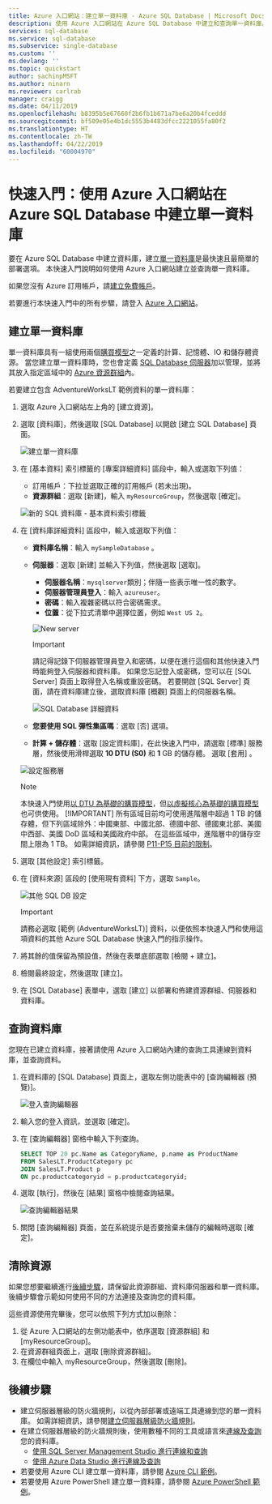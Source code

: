 ```yaml
---
title: Azure 入口網站：建立單一資料庫 - Azure SQL Database | Microsoft Docs
description: 使用 Azure 入口網站在 Azure SQL Database 中建立和查詢單一資料庫。
services: sql-database
ms.service: sql-database
ms.subservice: single-database
ms.custom: ''
ms.devlang: ''
ms.topic: quickstart
author: sachinpMSFT
ms.author: ninarn
ms.reviewer: carlrab
manager: craigg
ms.date: 04/11/2019
ms.openlocfilehash: b8395b5e67660f2b6fb1b671a7be6a20b4fceddd
ms.sourcegitcommit: bf509e05e4b1dc5553b4483dfcc2221055fa80f2
ms.translationtype: HT
ms.contentlocale: zh-TW
ms.lasthandoff: 04/22/2019
ms.locfileid: "60004970"
---
```

# <a name="quickstart-create-a-single-database-in-azure-sql-database-using-the-azure-portal"></a>快速入門：使用 Azure 入口網站在 Azure SQL Database 中建立單一資料庫

要在 Azure SQL Database 中建立資料庫，建立[單一資料庫](sql-database-single-database.md)是最快速且最簡單的部署選項。 本快速入門說明如何使用 Azure 入口網站建立並查詢單一資料庫。

如果您沒有 Azure 訂用帳戶，請[建立免費帳戶](https://azure.microsoft.com/free/)。

若要進行本快速入門中的所有步驟，請登入 [Azure 入口網站](https://portal.azure.com/)。

## <a name="create-a-single-database"></a>建立單一資料庫

單一資料庫具有一組使用兩個[購買模型](sql-database-purchase-models.md)之一定義的計算、記憶體、IO 和儲存體資源。 當您建立單一資料庫時，您也會定義 [SQL Database 伺服器](sql-database-servers.md)加以管理，並將其放入指定區域中的 [Azure 資源群組](../azure-resource-manager/resource-group-overview.md)內。

若要建立包含 AdventureWorksLT 範例資料的單一資料庫：

1. 選取 Azure 入口網站左上角的 [建立資源]。
2. 選取 [資料庫]，然後選取 [SQL Database] 以開啟 [建立 SQL Database] 頁面。 

   ![建立單一資料庫](./media/sql-database-get-started-portal/create-database-1.png)

1. 在 [基本資料] 索引標籤的 [專案詳細資料] 區段中，輸入或選取下列值：

   - 訂用帳戶：下拉並選取正確的訂用帳戶 (若未出現)。
   - **資源群組**：選取 [新建]，輸入 `myResourceGroup`，然後選取 [確定]。

   ![新的 SQL 資料庫 - 基本資料索引標籤](media/sql-database-get-started-portal/new-sql-database-basics.png)


1. 在 [資料庫詳細資料] 區段中，輸入或選取下列值： 

   - **資料庫名稱**：輸入 `mySampleDatabase` 。
   - **伺服器**：選取 [新建] 並輸入下列值，然後選取 [選取]。 
       - **伺服器名稱**：`mysqlserver`類別；伴隨一些表示唯一性的數字。 
       - **伺服器管理員登入**：輸入 `azureuser`。
       - **密碼**：輸入複雜密碼以符合密碼需求。 
       - **位置**：從下拉式清單中選擇位置，例如 `West US 2`。 

       ![New server](media/sql-database-get-started-portal/new-server.png)

        > [!IMPORTANT]
        > 請記得記錄下伺服器管理員登入和密碼，以便在進行這個和其他快速入門時能夠登入伺服器和資料庫。 如果您忘記登入或密碼，您可以在 [SQL Server] 頁面上取得登入名稱或重設密碼。 若要開啟 [SQL Server] 頁面，請在資料庫建立後，選取資料庫 [概觀] 頁面上的伺服器名稱。

      ![SQL Database 詳細資料](media/sql-database-get-started-portal/sql-db-basic-db-details.png)

   - **您要使用 SQL 彈性集區嗎**：選取 [否] 選項。 
   - **計算 + 儲存體**：選取 [設定資料庫]，在此快速入門中，請選取 [標準] 服務層，然後使用滑桿選取 **10 DTU (S0)** 和 **1** GB 的儲存體。 選取 [套用] 。 

    ![設定服務層](media/sql-database-get-started-portal/create-database-s1.png) 


      > [!NOTE]
      > 本快速入門使用[以 DTU 為基礎的購買模型](sql-database-service-tiers-dtu.md)，但[以虛擬核心為基礎的購買模型](sql-database-service-tiers-vcore.md)也可供使用。
      > [!IMPORTANT]
      > 所有區域目前均可使用進階層中超過 1 TB 的儲存體，但下列區域除外：中國東部、中國北部、德國中部、德國東北部、美國中西部、美國 DoD 區域和美國政府中部。 在這些區域中，進階層中的儲存空間上限為 1 TB。  如需詳細資訊，請參閱 [P11-P15 目前的限制](sql-database-single-database-scale.md#p11-and-p15-constraints-when-max-size-greater-than-1-tb)。  

    



1. 選取 [其他設定] 索引標籤。 
1. 在 [資料來源] 區段的 [使用現有資料] 下方，選取 `Sample`。 

   ![其他 SQL DB 設定](media/sql-database-get-started-portal/create-sql-database-additional-settings.png)

   > [!IMPORTANT]
   > 請務必選取 [範例 (AdventureWorksLT)] 資料，以便依照本快速入門和使用這項資料的其他 Azure SQL Database 快速入門的指示操作。

1. 將其餘的值保留為預設值，然後在表單底部選取 [檢閱 + 建立]。 
1. 檢閱最終設定，然後選取 [建立]。 

8. 在 [SQL Database] 表單中，選取 [建立] 以部署和佈建資源群組、伺服器和資料庫。


## <a name="query-the-database"></a>查詢資料庫

您現在已建立資料庫，接著請使用 Azure 入口網站內建的查詢工具連線到資料庫，並查詢資料。

1. 在資料庫的 [SQL Database] 頁面上，選取左側功能表中的 [查詢編輯器 (預覽)]。

   ![登入查詢編輯器](./media/sql-database-get-started-portal/query-editor-login.png)

2. 輸入您的登入資訊，並選取 [確定]。
3. 在 [查詢編輯器] 窗格中輸入下列查詢。

   ```sql
   SELECT TOP 20 pc.Name as CategoryName, p.name as ProductName
   FROM SalesLT.ProductCategory pc
   JOIN SalesLT.Product p
   ON pc.productcategoryid = p.productcategoryid;
   ```

4. 選取 [執行]，然後在 [結果] 窗格中檢閱查詢結果。

   ![查詢編輯器結果](./media/sql-database-get-started-portal/query-editor-results.png)

5. 關閉 [查詢編輯器] 頁面，並在系統提示是否要捨棄未儲存的編輯時選取 [確定]。

## <a name="clean-up-resources"></a>清除資源

如果您想要繼續進行[後續步驟](#next-steps)，請保留此資源群組、資料庫伺服器和單一資料庫。 後續步驟會示範如何使用不同的方法連接及查詢您的資料庫。

這些資源使用完畢後，您可以依照下列方式加以刪除：

1. 從 Azure 入口網站的左側功能表中，依序選取 [資源群組] 和 [myResourceGroup]。
2. 在資源群組頁面上，選取 [刪除資源群組]。
3. 在欄位中輸入 myResourceGroup，然後選取 [刪除]。

## <a name="next-steps"></a>後續步驟

- 建立伺服器層級的防火牆規則，以從內部部署或遠端工具連線到您的單一資料庫。 如需詳細資訊，請參閱[建立伺服器層級防火牆規則](sql-database-server-level-firewall-rule.md)。
- 在建立伺服器層級的防火牆規則後，使用數種不同的工具或語言來[連線及查詢](sql-database-connect-query.md)您的資料庫。
  - [使用 SQL Server Management Studio 進行連線和查詢](sql-database-connect-query-ssms.md)
  - [使用 Azure Data Studio 進行連線及查詢](https://docs.microsoft.com/sql/azure-data-studio/quickstart-sql-database?toc=/azure/sql-database/toc.json)
- 若要使用 Azure CLI 建立單一資料庫，請參閱 [Azure CLI 範例](sql-database-cli-samples.md)。
- 若要使用 Azure PowerShell 建立單一資料庫，請參閱 [Azure PowerShell 範例](sql-database-powershell-samples.md)。
